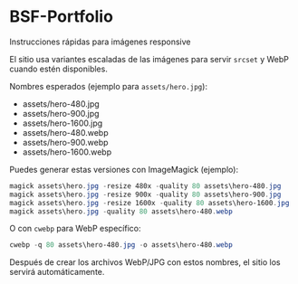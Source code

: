 # BSF-Portfolio

Instrucciones rápidas para imágenes responsive

El sitio usa variantes escaladas de las imágenes para servir `srcset` y WebP cuando estén disponibles.

Nombres esperados (ejemplo para `assets/hero.jpg`):
- assets/hero-480.jpg
- assets/hero-900.jpg
- assets/hero-1600.jpg
- assets/hero-480.webp
- assets/hero-900.webp
- assets/hero-1600.webp

Puedes generar estas versiones con ImageMagick (ejemplo):

```powershell
magick assets\hero.jpg -resize 480x -quality 80 assets\hero-480.jpg
magick assets\hero.jpg -resize 900x -quality 80 assets\hero-900.jpg
magick assets\hero.jpg -resize 1600x -quality 80 assets\hero-1600.jpg
magick assets\hero.jpg -quality 80 assets\hero-480.webp
```

O con `cwebp` para WebP específico:

```powershell
cwebp -q 80 assets\hero-480.jpg -o assets\hero-480.webp
```

Después de crear los archivos WebP/JPG con estos nombres, el sitio los servirá automáticamente.

